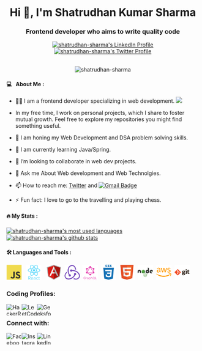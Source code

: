 <h1 align="center">Hi 👋, I'm Shatrudhan Kumar Sharma</h1>
<h3 align="center">Frontend developer who aims to write quality code</h3>

<div align="center">
  <a href="https://www.linkedin.com/in/shatrudhan-sharma/">
    <img
      src="https://img.shields.io/badge/LinkedIn-blue?style=for-the-badge&logo=linkedin&logoColor=white" alt="shatrudhan-sharma's LinkedIn Profile"
      alt="LinkedIn Badge"
    />
  </a>
  <a href="https://twitter.com/">
    <img
      src="https://img.shields.io/badge/Twitter-blue?style=for-the-badge&logo=twitter&logoColor=white" alt="shatrudhan-sharma's Twitter Profile"
      alt="Twitter Badge"
    />
  </a>
  <br /><br />
  <p>
    <img
      src="https://komarev.com/ghpvc/?username=shatrudhan-sharma"
      alt="shatrudhan-sharma"
    />
  </p>
</div>

#### 💻 &nbsp; About Me :

- 👨‍💻 I am a frontend developer specializing in web development.
  <img
    src="https://media.giphy.com/media/WUlplcMpOCEmTGBtBW/giphy.gif"
    width="30"
  />

- In my free time, I work on personal projects, which I share to foster mutual growth. Feel free to explore my repositories you might find something useful.
- 🔭 I am honing my Web Development and DSA problem solving skills.
- 🌱 I am currently learning Java/Spring.
- 👯 I’m looking to collaborate in web dev projects.
- 💬 Ask me About Web development and Web Technolgies.
- 📫 How to reach me: [Twitter](https://twitter.com/shatrudhan-sharma_anshu_) and [![Gmail Badge](https://img.shields.io/badge/-Gmail-c14438?style=flat-square&logo=Gmail&logoColor=white&link=mailto:shatrudhan-sharmaks9199@gmail.com)](mailto:shatrudhansharma325@gmail.com)
- ⚡ Fun fact: I love to go to the travelling and playing chess.

#### :fire: My Stats :

<a href="https://github.com/shatrudhan-sharma-Sharma/github-readme-stats">
  <img
    align="center"
    src="https://github-readme-stats.vercel.app/api/top-langs/?username=shatrudhan-sharmaanshu&theme=radical&hide=glsl" alt="shatrudhan-sharma's most used languages"
    width="205"
    alt="shatrudhan-sharma's most used languages"
  />
</a>
<a href="https://github.com/shatrudhan-sharma-Sharma/github-readme-stats">
  <img
    align="center"
    src="https://github-readme-stats.vercel.app/api?username=shatrudhan-sharmaanshu&show_icons=true&theme=radical&line_height=27" alt="shatrudhan-sharma's github stats"
    width="350"
    alt="shatrudhan-sharma's github stats"
  />
</a>

#### :hammer_and_wrench: Languages and Tools :

<div>
   <img
    src="https://github.com/devicons/devicon/blob/master/icons/javascript/javascript-original.svg"
    title="JavaScript"
    alt="JavaScript"
    width="40"
    height="40"
  /> &nbsp;
  <img
    src="https://github.com/devicons/devicon/blob/master/icons/react/react-original-wordmark.svg"
    title="React"
    alt="React"
    width="40"
    height="40"
  /> &nbsp;
  <img
    src="https://github.com/devicons/devicon/blob/master/icons/angularjs/angularjs-original.svg"
    title="Angular"
    alt="Angular"
    width="40"
    height="40"
  />&nbsp;
  <img
    src="https://github.com/devicons/devicon/blob/master/icons/redux/redux-original.svg"
    title="Redux"
    alt="Redux "
    width="40"
    height="40"
  />&nbsp;
  <img
    src="https://github.com/devicons/devicon/blob/master/icons/graphql/graphql-plain-wordmark.svg"
    title="GraphQL"
    alt="GraphQL"
    width="40"
    height="40"
  />&nbsp;
  <img
    src="https://github.com/devicons/devicon/blob/master/icons/css3/css3-plain-wordmark.svg"
    title="CSS3"
    alt="CSS"
    width="40"
    height="40"
  />&nbsp;
  <img
    src="https://github.com/devicons/devicon/blob/master/icons/html5/html5-original.svg"
    title="HTML5"
    alt="HTML"
    width="40"
    height="40"
  />&nbsp;
  <img
    src="https://github.com/devicons/devicon/blob/master/icons/nodejs/nodejs-original-wordmark.svg"
    title="NodeJS"
    alt="NodeJS"
    width="40"
    height="40"
  />&nbsp;
  <img
    src="https://github.com/devicons/devicon/blob/master/icons/amazonwebservices/amazonwebservices-plain-wordmark.svg"
    title="AWS"
    alt="AWS"
    width="40"
    height="40"
  />&nbsp;
  <img
    src="https://github.com/devicons/devicon/blob/master/icons/git/git-original-wordmark.svg"
    title="Git"
    alt="Git"
    width="40"
    height="40"
  />
</div>

<h3 align="left">Coding Profiles:</h3>
<div align="left">
  <a
    href="https://www.hackerrank.com/profile/shatrudhan-sharmaks9199"
    target="_blank"
    rel="noopener noreferrer"
  >
    <img
      align="left"
      src="https://raw.githubusercontent.com/rahuldkjain/github-profile-readme-generator/master/src/images/icons/Social/hackerrank.svg"
      alt="HackerRank - shatrudhan-sharma Anshu"
      title="HackerRank"
      height="30"
      width="40"
    />
  </a>
  <a
    href="https://leetcode.com/u/shatrudhan-sharma_Anshu/"
    target="_blank"
    rel="noopener noreferrer"
  >
    <img
      align="left"
      src="https://raw.githubusercontent.com/rahuldkjain/github-profile-readme-generator/master/src/images/icons/Social/leet-code.svg"
      alt="LeetCode - shatrudhan-sharma Anshu"
      title="LeetCode"
      height="30"
      width="40"
    />
  </a>
  <a
    href="https://www.geeksforgeeks.org/user/shatrudhan-sharmaks9199/?utm_source=geeksforgeeks&utm_medium=my_profile&utm_campaign=auth_user"
    target="_blank"
    rel="noopener noreferrer"
  >
    <img
      align="left"
      src="https://raw.githubusercontent.com/rahuldkjain/github-profile-readme-generator/master/src/images/icons/Social/geeks-for-geeks.svg"
      alt="GeeksforGeeks - shatrudhan-sharma Anshu"
      title="GeeksforGeeks"
      height="30"
      width="40"
    />
  </a>
</div>
&nbsp;&nbsp;
<h3 align="left">Connect with:</h3>
<div align="left">
<a
href=""
target="_blank"
rel="noopener noreferrer"
>
<img
  align="left"
  src="https://www.facebook.com/images/fb_icon_325x325.png"
  alt="Facebook - shatrudhan-sharma Kumar"
  title="Facebook"
  height="30"
  width="40"
/>
</a>
<a
href="https://www.instagram.com/shatrudhan-sharma_anshu_/"
target="_blank"
rel="noopener noreferrer"
>
<img
  align="left"
  src="https://raw.githubusercontent.com/rahuldkjain/github-profile-readme-generator/master/src/images/icons/Social/instagram.svg"
  alt="Instagram - shatrudhan-sharma Anshu"
  title="Instagram"
  height="30"
  width="40"
/>
</a>
<a
href="https://www.linkedin.com/in/shatrudhan-sharmaanshu/"
target="_blank"
rel="noopener noreferrer"
>
<img
  align="left"
  src="https://raw.githubusercontent.com/rahuldkjain/github-profile-readme-generator/master/src/images/icons/Social/linked-in-alt.svg"
  alt="LinkedIn - shatrudhan-sharma Anshu"
  title="LinkedIn"
  height="30"
  width="40"
/>
</a>
</div>
